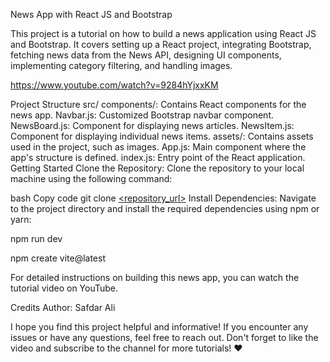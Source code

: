 News App with React JS and Bootstrap

This project is a tutorial on how to build a news application using React JS and Bootstrap. It covers setting up a React project, integrating Bootstrap, fetching news data from the News API, designing UI components, implementing category filtering, and handling images.

https://www.youtube.com/watch?v=9284hYjxxKM

Project Structure
src/
components/: Contains React components for the news app.
Navbar.js: Customized Bootstrap navbar component.
NewsBoard.js: Component for displaying news articles.
NewsItem.js: Component for displaying individual news items.
assets/: Contains assets used in the project, such as images.
App.js: Main component where the app's structure is defined.
index.js: Entry point of the React application.
Getting Started
Clone the Repository: Clone the repository to your local machine using the following command:

bash
Copy code
git clone [<repository_url>](https://github.com/Safdar-Ali-India/Safdars-news-app)
Install Dependencies: Navigate to the project directory and install the required dependencies using npm or yarn:

npm run dev


npm create vite@latest

For detailed instructions on building this news app, you can watch the tutorial video on YouTube.

Credits
Author: Safdar Ali

I hope you find this project helpful and informative! If you encounter any issues or have any questions, feel free to reach out. Don't forget to like the video and subscribe to the channel for more tutorials! ❤️
